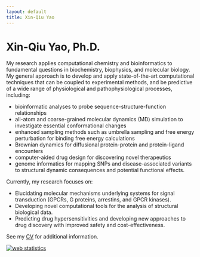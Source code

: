```yaml
---
layout: default
title: Xin-Qiu Yao
---
```


# Xin-Qiu Yao, Ph.D.

My research applies computational chemistry and bioinformatics to fundamental questions in biochemistry, biophysics, and molecular biology. My general approach is to develop and apply state-of-the-art computational techniques that can be coupled to experimental methods, and be predictive of a wide range of physiological and pathophysiological processes, including:

*	bioinformatic analyses to probe sequence-structure-function relationships
*	all-atom and coarse-grained molecular dynamics (MD) simulation to investigate essential conformational changes
*	enhanced sampling methods such as umbrella sampling and free energy perturbation for binding free energy calculations
*	Brownian dynamics for diffusional protein-protein and protein-ligand encounters
*	computer-aided drug design for discovering novel therapeutics
*	genome informatics for mapping SNPs and disease-associated variants to structural dynamic consequences and potential functional effects.

Currently, my research focuses on:
 
* Elucidating molecular mechanisms underlying systems for signal transduction (GPCRs, G proteins, arrestins, and GPCR kinases).
* Developing novel computational tools for the analysis of structural biological data.
* Predicting drug hypersensitivities and developing new approaches to drug discovery with improved safety and cost-effectiveness. 

See my [CV](/cv) for additional information.

<!-- Start of StatCounter Code for Default Guide -->
<script type="text/javascript">
var sc_project=11495595; 
var sc_invisible=0; 
var sc_security="91164f58"; 
var sc_text=2; 
var sc_https=1; 
var scJsHost = (("https:" == document.location.protocol) ?
"https://secure." : "http://www.");
document.write("<sc"+"ript type='text/javascript' src='" +
scJsHost+
"statcounter.com/counter/counter.js'></"+"script>");
</script>
<noscript><div class="statcounter"><a title="web statistics"
href="http://statcounter.com/" target="_blank"><img
class="statcounter"
src="//c.statcounter.com/11495595/0/91164f58/0/" alt="web
statistics"></a></div></noscript>
<!-- End of StatCounter Code for Default Guide -->

